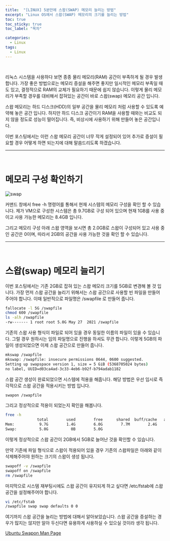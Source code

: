 ```yaml
---
title:  "[LINUX] 5분만에 스왑(SWAP) 메모리 늘리는 방법"
excerpt: "Linux OS에서 스왑(SWAP) 메모리의 크기를 늘리는 방법"
toc: true
toc_sticky: true
toc_label: "목차"

categories:
  - Linux
tags:
  - Linux
---
```


<p>&nbsp;</p>

리눅스 시스템을 사용하다 보면 종종 물리 메모리(RAM) 공간이 부족하게 될 경우 발생합니다. 가장 좋은 방법으로는 메모리 증설을 해주면 좋지만 일시적인 메모리 부족일 때도 있고, 결정적으로 RAM의 교체가 필요하기 때문에 쉽지 않습니다. 이렇게 물리 메모리가 부족할 경우를 대비해서 잡혀있는 공간이 바로 스왑(swap) 메모리 공간 입니다.  



스왑 메모리는 하드 디스크(HDD)의 일부 공간을 물리 메모리 처럼 사용할 수 있도록 예약해 놓은 공간 입니다. 하지만 하드 디스크 공간이기 RAM을 사용할 때와는 비교도 되지 않을 정도로 성능이 떨어집니다. 즉, 비상시에 사용하기 위해 만들어 놓은 공간입니다.   



이번 포스팅에서는 이런 스왑 메모리 공간이 너무 작게 설정되어 있어 추가로 증설이 필요할 경우 어떻게 하면 되는지에 대해 말씀드리도록 하겠습니다.  

------

<p>&nbsp;</p>

# 메모리 구성 확인하기

![swap](https://drive.google.com/uc?export=view&id=1EH6DkmqahGV6mutM0M-Z_TJRDyKk8tHc)

커맨드 창에서 free -h 명령어를 통해서 현재 시스템의 메모리 구성을 확인 할 수 있습니다. 제가 VM으로 구성한 시스템은 총 9.7GB로 구성 되어 있으며 현재 1GB를 사용 중이고 사용 가능한 메모리는 8.4GB 입니다.  



그리고 메모리 구성 아래 스왑 영역을 보시면 총 2.0GB로 스왑이 구성되어 있고 사용 중인 공간은 0이며, 따라서 2GB의 공간을 사용 가능한 것을 확인 할 수 있습니다.  

------
<p>&nbsp;</p>

# 스왑(swap) 메모리 늘리기

이번 포스팅에서는 기존 2GB로 잡혀 있는 스왑 메모리 크기를 5GB로 변경해 볼 것 입니다. 가장 먼저 스왑 공간을 늘리기 위해서는 스왑 공간으로 사용할 빈 파일을 만들어 주어야 합니다. 이때 일반적으로 파일명은 /swapfile 로 만들어 줍니다.  

```bash
fallocate -l 5G /swapfile
chmod 600 /swapfile
ls -alh /swapfile 
-rw------- 1 root root 5.0G May 27  2021 /swapfile
```

기존의 스왑 사용 형식이 파일로 되어 있을 경우 동일한 이름의 파일이 있을 수 있습니다. 그럴 경우 원하시는 임의 파일명으로 진행을 하셔도 무관 합니다. 이렇게 5GB의 파일이 생성되었으면 이제 스왑 공간으로 만들어 줍니다.   

```bash
mkswap /swapfile
mkswap: /swapfile: insecure permissions 0644, 0600 suggested.
Setting up swapspace version 1, size = 5 GiB (5368705024 bytes)
no label, UUID=d03ca4ad-3c33-4eb6-b92f-b794adab1182
```

스왑 공간 생성이 완료되었으면 시스템에 적용을 해줍니다. 해당 방법은 우선 임시로 즉각적으로 스왑 공간을 적용시키는 방법 입니다.  

```bash
swapon /swapfile
```

그리고 정상적으로 적용이 되었는지 확인을 해봅니다.  

```bash
free -h
              total        used        free      shared  buff/cache   available
Mem:           9.7G        1.4G        6.0G        7.7M        2.4G        8.0G
Swap:          5.0G          0B        5.0G
```

이렇게 정상적으로 스왑 공간이 2GB에서 5GB로 늘어난 것을 확인할 수 있습니다.  



만약 기존에 파일 형식으로 스왑이 적용되어 있을 경우 기존의 스왑파일은 아래와 같이 삭제해주어야 원하는 크기의 스왑이 생성 됩니다.   

```bash
swapoff -v /swapfile
swapoff on /swapfile
rm /swapfile
```

마지막으로 시스템 재부팅시에도 스왑 공간이 유지되게 하고 싶다면 /etc/fstab에 스왑공간을 설정해주어야 합니다.  

```bash
vi /etc/fstab
/swapfile swap swap defaults 0 0
```

여기까지 스왑 공간을 늘리는 방법에 대해서 알아보았습니다. 스왑 공간을 증설하는 경우가 많지는 않지만 알아 두신다면 유용하게 사용하실 수 있으실 것이라 생각 됩니다.  


[Ubuntu Swapon Man Page](https://manpages.ubuntu.com/manpages/jammy/en/man8/swapon.8.html)